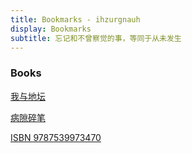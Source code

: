 ```yaml
---
title: Bookmarks - ihzurgnauh
display: Bookmarks
subtitle: 忘记和不曾察觉的事，等同于从未发生
---
```


### Books

[我与地坛](https://weread.qq.com/web/reader/43f327705a48fc43feb9160kecc32f3013eccbc87e4b62e)

[病隙碎笔](https://weread.qq.com/web/reader/87d32d00715af12587d0237?)

[ISBN 9787539973470](https://www.bing.com/search?q=ISBN9787539973470&qs=n&form=QBRE&sp=-1&lq=0&pq=isbn9787539973470&sc=10-17&sk=&cvid=082B1C326AA74D1691BE6BEC9A6B6C8D&ghsh=0&ghacc=0&ghpl=)
